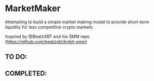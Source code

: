 # MarketMaker

Attempting to build a simple market making model to provide short-term liquidity for less competitive crypto markets.

Inspired by @BeatzXBT and his SMM repo (https://github.com/beatzxbt/bybit-smm)

TO DO:
-

COMPLETED:
-
